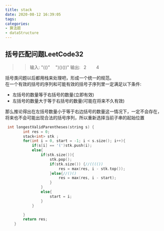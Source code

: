 ```yaml
---
title: stack
date: 2020-08-12 16:39:05
tags:
categories:
- 算法题
- dataStructure
---
```


## 括号匹配问题LeetCode32

>> 输入: "(()" &emsp;")()())"
输出: &ensp;2   &emsp;&emsp;4

括号类问题以后都用栈来处理吧，形成一个统一的规范。</br>
在一个有效的括号的序列和可能有效的括号子序列里一定满足以下条件:</br>

* 左括号的数量等于右括号的数量(立即有效)
* 左括号的数量大于等于右括号的数量(可能在将来不久有效)

那么推论得出在左括号数量小于等于右边括号的数量这一情况下，一定不会存在，将来也不会可能出现合法的括号序列，所以重新选择当前子串的起始位置

```cpp
 int longestValidParentheses(string s) {
        int res = 0;
        stack<int> stk ;
        for(int i = 0, start = -1; i < s.size(); i++){
            if(s[i] == '(')stk.push(i);
            else{
                if(stk.size()){
                    stk.pop();
                    if(stk.size()) {//(((())
                        res = max(res, i - stk.top());
                    }else{//()() 
                        res = max(res, i - start);
                    }
                }
                else{
                    start = i;
                }
            }

        }
        return res;
    }
```
